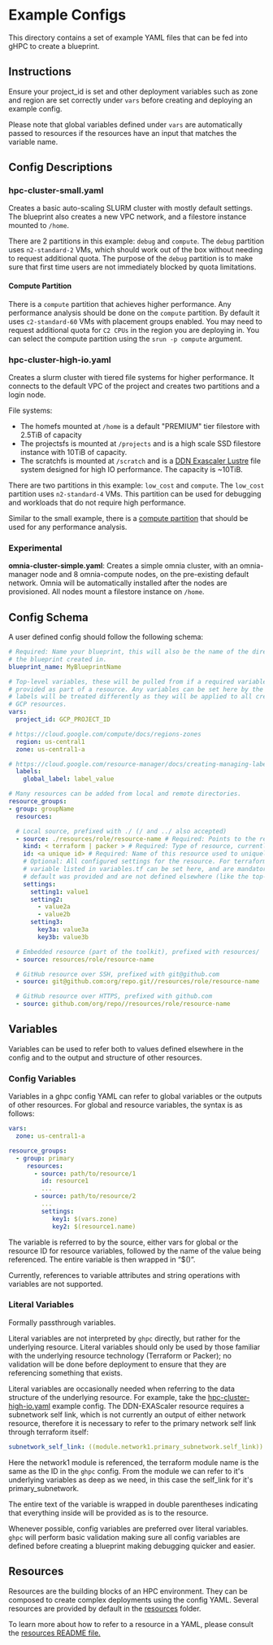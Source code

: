 # Example Configs

This directory contains a set of example YAML files that can be fed into gHPC
to create a blueprint.

## Instructions

Ensure your project_id is set and other deployment variables such as zone and
region are set correctly under `vars` before creating and deploying an example
config.

Please note that global variables defined under `vars` are automatically
passed to resources if the resources have an input that matches the variable name.

## Config Descriptions

### hpc-cluster-small.yaml

Creates a basic auto-scaling SLURM cluster with mostly default settings. The
blueprint also creates a new VPC network, and a filestore instance mounted to
`/home`.

There are 2 partitions in this example: `debug` and `compute`. The `debug`
partition uses `n2-standard-2` VMs, which should work out of the box without
needing to request additional quota. The purpose of the `debug` partition is to
make sure that first time users are not immediately blocked by quota
limitations.

#### Compute Partition

There is a `compute` partition that achieves higher performance. Any
performance analysis should be done on the `compute` partition. By default it
uses `c2-standard-60` VMs with placement groups enabled. You may need to request
additional quota for `C2 CPUs` in the region you are deploying in. You can
select the compute partition using the `srun -p compute` argument.

### hpc-cluster-high-io.yaml

Creates a slurm cluster with tiered file systems for higher performance. It
connects to the default VPC of the project and creates two partitions and a
login node.

File systems:

* The homefs mounted at `/home` is a default "PREMIUM" tier filestore with
  2.5TiB of capacity
* The projectsfs is mounted at `/projects` and is a high scale SSD filestore
  instance with 10TiB of capacity.
* The scratchfs is mounted at `/scratch` and is a
  [DDN Exascaler Lustre](../resources/third-party/file-system/DDN-EXAScaler/README.md)
  file system designed for high IO performance. The capacity is ~10TiB.

There are two partitions in this example: `low_cost` and `compute`. The
`low_cost` partition uses `n2-standard-4` VMs. This partition can be used for
debugging and workloads that do not require high performance.

Similar to the small example, there is a
[compute partition](#compute-partition) that should be used for any performance
analysis.

### Experimental

**omnia-cluster-simple.yaml**: Creates a simple omnia cluster, with an
omnia-manager node and 8 omnia-compute nodes, on the pre-existing default
network. Omnia will be automatically installed after the nodes are provisioned.
All nodes mount a filestore instance on `/home`.

## Config Schema

A user defined config should follow the following schema:

```yaml
# Required: Name your blueprint, this will also be the name of the directory
# the blueprint created in.
blueprint_name: MyBlueprintName

# Top-level variables, these will be pulled from if a required variable is not
# provided as part of a resource. Any variables can be set here by the user,
# labels will be treated differently as they will be applied to all created
# GCP resources.
vars:
  project_id: GCP_PROJECT_ID

# https://cloud.google.com/compute/docs/regions-zones
  region: us-central1
  zone: us-central1-a

# https://cloud.google.com/resource-manager/docs/creating-managing-labels
  labels:
    global_label: label_value

# Many resources can be added from local and remote directories.
resource_groups:
- group: groupName
  resources:

  # Local source, prefixed with ./ (/ and ../ also accepted)
  - source: ./resources/role/resource-name # Required: Points to the resource directory.
    kind: < terraform | packer > # Required: Type of resource, currently choose from terraform or packer.
    id: <a unique id> # Required: Name of this resource used to uniquely identify it.
    # Optional: All configured settings for the resource. For terraform, each
    # variable listed in variables.tf can be set here, and are mandatory if no
    # default was provided and are not defined elsewhere (like the top-level vars)
    settings:
      setting1: value1
      setting2:
        - value2a
        - value2b
      setting3:
        key3a: value3a
        key3b: value3b

  # Embedded resource (part of the toolkit), prefixed with resources/
  - source: resources/role/resource-name

  # GitHub resource over SSH, prefixed with git@github.com
  - source: git@github.com:org/repo.git//resources/role/resource-name

  # GitHub resource over HTTPS, prefixed with github.com
  - source: github.com/org/repo//resources/role/resource-name
```

## Variables

Variables can be used to refer both to values defined elsewhere in the config
and to the output and structure of other resources.

### Config Variables

Variables in a ghpc config YAML can refer to global variables or the outputs of
other resources. For global and resource variables, the syntax is as follows:

```yaml
vars:
  zone: us-central1-a

resource_groups:
  - group: primary
     resources:
       - source: path/to/resource/1
         id: resource1
         ...
       - source: path/to/resource/2
         ...
         settings:
            key1: $(vars.zone)
            key2: $(resource1.name)
```

The variable is referred to by the source, either vars for global or the
resource ID for resource variables, followed by the name of the value being
referenced. The entire variable is then wrapped in “$()”.

Currently, references to variable attributes and string operations with
variables are not supported.

### Literal Variables

Formally passthrough variables.

Literal variables are not interpreted by `ghpc` directly, but rather for the
underlying resource. Literal variables should only be used by those familiar
with the underlying resource technology (Terraform or Packer); no validation
will be done before deployment to ensure that they are referencing
something that exists.

Literal variables are occasionally needed when referring to the data structure
of the underlying resource. For example, take the
[hpc-cluster-high-io.yaml](./hpc-cluster-high-io.yaml) example config. The
DDN-EXAScaler resource requires a subnetwork self link, which is not currently
an output of either network resource, therefore it is necessary to refer to the
primary network self link through terraform itself:

```yaml
subnetwork_self_link: ((module.network1.primary_subnetwork.self_link))
```

Here the network1 module is referenced, the terraform module name is the same
as the ID in the `ghpc` config. From the module we can refer to it's underlying
variables as deep as we need, in this case the self_link for it's
primary_subnetwork.

The entire text of the variable is wrapped in double parentheses indicating that
everything inside will be provided as is to the resource.

Whenever possible, config variables are preferred over literal variables. `ghpc`
will perform basic validation making sure all config variables are defined
before creating a blueprint making debugging quicker and easier.

## Resources

Resources are the building blocks of an HPC environment. They can be composed to
create complex deployments using the config YAML. Several resources are provided
by default in the [resources](../resources/README.md) folder.

To learn more about how to refer to a resource in a YAML, please consult the
[resources README file.](../resources/README.md)
